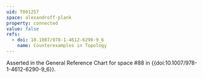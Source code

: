 ```yaml
---
uid: T001257
space: alexandroff-plank
property: connected
value: false
refs:
  - doi: 10.1007/978-1-4612-6290-9_6
    name: Counterexamples in Topology
---
```

Asserted in the General Reference Chart for space #88 in
{{doi:10.1007/978-1-4612-6290-9_6}}.

